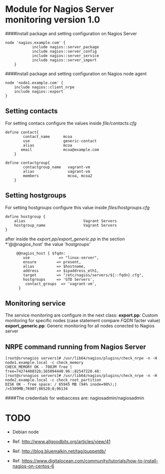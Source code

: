 Module for Nagios Server monitoring version 1.0
==============================================

####Install package and setting configuration on Nagios Server

	node 'nagios.example.com' {
                include nagios::server_package
                include nagios::server_config
                include nagios::server_service
                include nagios::server_import
        }


####Install package and setting configuration on Nagios node agent
	
	node 'node1.example.com' {
 		include nagios::client_nrpe
 		include nagios::export
	}



## Setting contacts

For setting contacs configure the values inside *file/contacts.cfg*


	define contact{
        	contact_name      mcoa
	        use               generic-contact
        	alias             mcoa
 	       email              mcoa@example.com
        }

	define contactgroup{
        	contactgroup_name   vagrant-vm
        	alias               vagrant-vm
        	members             mcoa, mcoa2
    	}

## Setting hostgroups

For setting hostgroups configure this value inside *files/hostgroups.cfg*

	define hostgroup {
		alias                          Vagrant Servers
		hostgroup_name                 Vagrant Servers
	}

after inside the *export.pp/export_generic.pp* in the section *'@@nagios_host' the value *'hostgroups'*

	     @@nagios_host { $fqdn:
        	use             => "linux-server",
         	ensure         => present,
         	alias          => $hostname,
         	address        => $ipaddress_eth1,
         	target         => "/etc/nagios/servers/${::fqdn}.cfg",
         	hostgroups     => 'GTD Servers',
        	 contact_groups  => 'vagrant-vm',
          }
## Monitoring service
The service monitoring are configure in the next class:
**export.pp**: Custom monitoring for specific nodes (case statement compare *FQDN* facter value)
**export_generic.pp**: Generic monitoring for all nodes conected to Nagios server

## NRPE command running from Nagios Server
```
[root@srvnagios servers]# /usr/lib64/nagios/plugins/check_nrpe -n -H  node1.example.local -c check_memory
CHECK_MEMORY OK - 7083M free | free=7427448832b;165094440.96:;82547220.48:
[root@srvnagios servers]# /usr/lib64/nagios/plugins/check_nrpe -n -H  node2.example.local -c check_root_partition
DISK OK - free space: / 85945 MB (94% inode=98%);| /=5309MB;76907;86520;0;96134
``` 


####The credentials for webaccess are: nagiosadmin/nagiosadmin


TODO
====
- Debian node

- Ref. http://www.allgoodbits.org/articles/view/41
- Ref. http://blog.bluemalkin.net/tag/puppetdb/
- Ref. https://www.digitalocean.com/community/tutorials/how-to-install-nagios-on-centos-6
